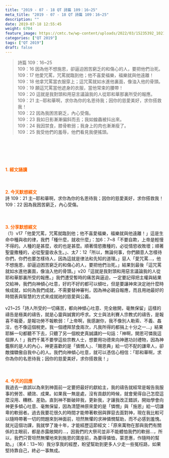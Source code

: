 ```yaml
---
title: "2019 - 07 - 18 QT 詩篇 109：16~25"
meta_title: "2019 - 07 - 18 QT 詩篇 109：16~25"
description: ""
date: 2019-07-18 12:55:45
weight: 6704
feature_image: https://cmtc.tw/wp-content/uploads/2022/03/15235392_10211799862337740_180693556567566654_o-1.webp
categories: ["QT 2019"]
tags: ["QT 2019"]
draft: false
---
```


<blockquote>詩篇 109：16~25<br />
109：16 因為他不想施恩，卻逼迫困苦窮乏的和傷心的人，要把他們治死。<br />
109：17 他愛咒罵，咒罵就臨到他；他不喜愛福樂，福樂就與他遠離！<br />
109：18 他拿咒罵當衣服穿上；這咒罵就如水進他裏面，像油入他的骨頭。<br />
109：19 願這咒罵當他遮身的衣服，當他常束的腰帶！<br />
109：20 這就是我對頭和用惡言議論我的人從耶和華那裏所受的報應。<br />
109：21 主─耶和華啊，求你為你的名恩待我；因你的慈愛美好，求你搭救我！<br />
109：22 因為我困苦窮乏，內心受傷。<br />
109：23 我如日影漸漸偏斜而去；我如蝗蟲被抖出來。<br />
109：24 我因禁食，膝骨軟弱；我身上的肉也漸漸瘦了。<br />
109：25 我受他們的羞辱，他們看見我便搖頭。</blockquote><br />
&nbsp;<br />
<br />
&nbsp;<br />
<br />
<span style="color: #ff6600;"><strong>1. </strong><strong>經文誦讀</strong></span><br />
<br />
<span style="color: #ff6600;"><strong> </strong></span><br />
<br />
<span style="color: #ff6600;"><strong>2. 今天默想</strong><strong>經文<br />
</strong></span>詩 109：21 主─耶和華啊，求你為你的名恩待我；因你的慈愛美好，求你搭救我！<br />
109：22 因為我困苦窮乏，內心受傷。<br />
<br />
&nbsp;<br />
<br />
<span style="color: #ff6600;"><strong>3. 分享默想經文<br />
</strong></span>（1）v17「他愛咒罵，咒罵就臨到他；他不喜愛福樂，福樂就與他遠離！」這是生命中種與收的律，我們「種什麼，就收什麼」：加6：7~8「不要自欺，上帝是輕慢不得的。人種的是甚麼，收的也是甚麼。順著情慾撒種的，必從情慾收敗壞；順著聖靈撒種的，必從聖靈收永生。」、太7：12「所以，無論何事，你們願意人怎樣待你們，你們也要怎樣待人，因為這就是律法和先知的道理。」惡人「愛咒罵…，他不想施恩，卻逼迫困苦窮乏的和傷心的人，要把他們治死。」結果到最後「這咒罵就如水進他裏面，像油入他的骨頭。」v20「這就是我對頭和用惡言議論我的人從耶和華那裏所受的報應。」我們遭受暫時的痛苦與逼迫，一定要記得把主權與結果交給神，我們向神傾心吐意，好的不好的都可以傾吐，但是要讓神來決定祂什麼時候成就，如何為我們成就，不需要替神審判，因為神必親自報應，而且用祂最好的時間表與智慧的方式來成就祂的慈愛與公義。<br />
<br />
v21~25「詩人所受的一切痛苦，都向神傾心吐意、完全敞開，毫無保留」這樣的禱告是極美的禱告，就是心靈與誠實的呼求。文士與法利賽人宗教式的禱告，是報喜不報憂，是報功勞不報軟弱：「上帝啊，我感謝你，我不像別人勒索、不義、姦淫，也不像這個稅吏。我一個禮拜禁食兩次，凡我所得的都捐上十分之一…」結果耶穌一句都聽不下去，只聽了另一個稅吏真誠講的一句話：「神啊，開恩可憐我這個罪人！」我們千萬不要學這些宗教人士，想要用功德來向神邀功討禮物，因為神鑑察的是人的內心，神更喜歡的是「憐憫人」、「賜恩典」給一切不配的謙卑人，卻敵擋驕傲自我中心的人。我們向神傾心吐意，就可以憑信心相信：「耶和華啊，求你為你的名恩待我；因你的慈愛美好，求你搭救我！」<br />
<br />
&nbsp;<br />
<br />
<span style="color: #ff6600;"><strong>4. 今天的回應<br />
</strong></span>我過去一直誤以為來到神面前一定要把最好的獻給主，我的禱告就經常是報告我服事的勞苦、績效、成果。如果我一無是處，沒有貢獻的時候，就會覺得自己怎麼這麼沒用、糟糕、差勁。直到神不斷破碎我，更新我，才讓我改正錯誤，開始學會向神更多傾心吐意、毫無保留，因為清楚神原來愛的是「憐憫」與「施恩」給一切謙卑的軟弱者。過去我要花很久的時間才能帶著軟弱與罪惡去面對神，現在我比較可以隨時帶著一切的問題來到神面前，坦然無懼的求神憐憫幫助，而不必感到羞愧。就光這個功課，我就學了幾十年，才能經歷這節經文：「原來萬物在那與我們有關係的主眼前，都是赤露敞開的…，因我們的大祭司並非不能體恤我們的軟弱…，所以，我們只管坦然無懼地來到施恩的寶座前，為要得憐恤，蒙恩惠，作隨時的幫助。」（來4：13~16）我分享我的經歷，盼望幫助到更多人少走一些冤枉路，如果堅持靠自己，終必一事無成。<br />
<br />
&nbsp;
        